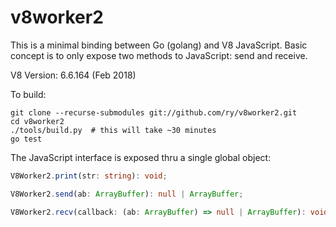 # v8worker2

This is a minimal binding between Go (golang) and V8 JavaScript. Basic concept
is to only expose two methods to JavaScript: send and receive.

V8 Version: 6.6.164 (Feb 2018)


To build:
```
git clone --recurse-submodules git://github.com/ry/v8worker2.git
cd v8worker2
./tools/build.py  # this will take ~30 minutes
go test
```

The JavaScript interface is exposed thru a single global object:
```typescript
V8Worker2.print(str: string): void;

V8Worker2.send(ab: ArrayBuffer): null | ArrayBuffer;

V8Worker2.recv(callback: (ab: ArrayBuffer) => null | ArrayBuffer): void;
```


